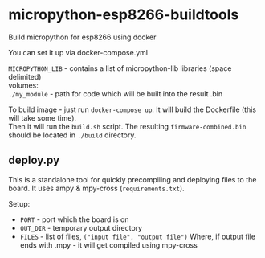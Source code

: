 # micropython-esp8266-buildtools
Build micropython for esp8266 using docker


You can set it up via docker-compose.yml

`MICROPYTHON_LIB` - contains a list of micropython-lib libraries (space delimited)  
volumes:  
`./my_module` - path for code which will be built into the result .bin  

To build image - just run `docker-compose up`. It will build the Dockerfile (this will take some time).  
Then it will run the `build.sh` script.
The resulting `firmware-combined.bin` should be located in `./build` directory.

## deploy.py

This is a standalone tool for quickly precompiling and deploying files to the board.
It uses ampy & mpy-cross (`requirements.txt`). 

Setup:
- `PORT` - port which the board is on
- `OUT_DIR` - temporary output directory
- `FILES` - list of files, `("input file", "output file")` Where, if output file ends with .mpy - it will get compiled using mpy-cross
